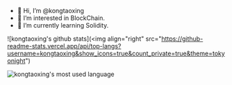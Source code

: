 - 👋 Hi, I’m @kongtaoxing
- 👀 I’m interested in BlockChain.
- 🌱 I’m currently learning Solidity.

<!---
kongtaoxing/kongtaoxing is a ✨ special ✨ repository because its `README.md` (this file) appears on your GitHub profile.
You can click the Preview link to take a look at your changes.
--->


![kongtaoxing's github stats](<img align="right" src="https://github-readme-stats.vercel.app/api/top-langs?username=kongtaoxing&show_icons=true&count_private=true&theme=tokyonight")


![kongtaoxing's most used language](https://github-readme-stats.vercel.app/api/top-langs?username=kongtaoxing&show_icons=true&count_private=true&theme=tokyonight)
